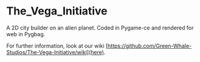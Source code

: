 # The_Vega_Initiative

A 2D city builder on an alien planet. Coded in Pygame-ce and rendered for web in Pygbag.

For further information, look at our wiki [https://github.com/Green-Whale-Studios/The-Vega-Initiative/wiki](here).

